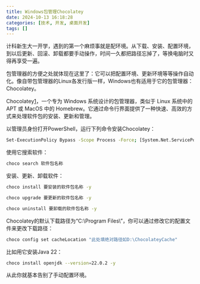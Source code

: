 ```yaml
---
title: Windows包管理Chocolatey
date: 2024-10-13 16:18:28
categories: [技术, 开发, 桌面开发]
tags: []
---
```

计科新生大一开学，遇到的第一个麻烦事就是配环境。从下载、安装、配置环境，到以后更新、回滚、卸载都要手动操作，时间一久都把路径忘掉了，等换电脑时又得再享受一遍。

<!--more-->

包管理器的方便之处就体现在这里了：它可以把配置环境、更新环境等等操作自动化。像自带包管理器的Linux各发行版一样，Windows也有适用于它的包管理器：Chocolatey。

Chocolatey[1](#2862beb1-6032-4e76-a84c-9cc4dd2d8982)，一个专为 Windows 系统设计的包管理器，类似于 Linux 系统中的 APT 或 MacOS 中的 Homebrew。它通过命令行界面提供了一种快速、高效的方式来处理软件包的安装、更新和管理。

以管理员身份打开PowerShell，运行下列命令安装Chocolatey：

```bash
Set-ExecutionPolicy Bypass -Scope Process -Force; [System.Net.ServicePointManager]::SecurityProtocol = [System.Net.ServicePointManager]::SecurityProtocol -bor 3072; iex ((New-Object System.Net.WebClient).DownloadString('https://community.chocolatey.org/install.ps1'))
```

使用它搜索软件：

```bash
choco search 软件包名称
```

安装、更新、卸载软件：

```bash
choco install 要安装的软件包名称 -y

choco upgrade 要更新的软件包名称 -y

choco uninstall 要卸载的软件包名称 -y
```

Chocolatey的默认下载路径为“C:\Program Files\”，你可以通过修改它的配置文件来更改下载路径：

```bash
choco config set cacheLocation "此处填绝对路径如D:\ChocolateyCache"
```

比如用它安装Java 22：

```bash
choco install openjdk --version=22.0.2 -y
```

从此你就基本告别了手动配置环境。
